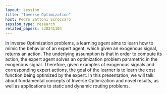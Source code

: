 ```yaml
---
layout: session
title: "Inverse Optimization"
host: Pedro Zattoni Scroccaro
session_type: research
related_papers: s20241104
---
```


In Inverse Optimization problems, a learning agent aims to learn how to mimic the behavior of an expert agent, which given an exogenous signal, returns an action. The underlying assumption is that in order to compute its action, the expert agent solves an optimization problem parametric in the exogenous signal. Therefore, given examples of exogenous signals and corresponding expert actions, the goal of the learner is to learn the cost function being optimized by the expert. In this presentation, we will talk about fundamental concepts of Inverse Optimization and novel results, as well as applications to static and dynamic routing problems.
